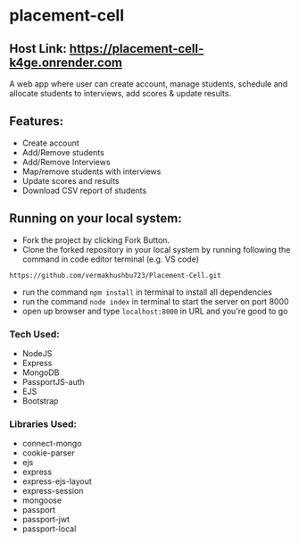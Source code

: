 # placement-cell
## Host Link: https://placement-cell-k4ge.onrender.com


A web app where user can create account, manage students, schedule and allocate students to interviews, add scores & update results.
## Features:
  * Create account
  * Add/Remove students
  * Add/Remove Interviews
  * Map/remove students with interviews
  * Update scores and results
  * Download CSV report of students
  
## Running on your local system:
 * Fork the project by clicking Fork Button.
 * Clone the forked repository in your local system by running following the command in code editor terminal (e.g. VS code)
 ```
https://github.com/vermakhushbu723/Placement-Cell.git
 ```
 * run the command `npm install` in terminal to install all dependencies
 * run the command `node index` in terminal to start the server on port 8000
 * open up browser and type `localhost:8000` in URL and you're good to go

### Tech Used:

 * NodeJS
 * Express
 * MongoDB
 * PassportJS-auth
 * EJS
 * Bootstrap


### Libraries Used:

 * connect-mongo
 * cookie-parser
 * ejs
 * express
 * express-ejs-layout
 * express-session
 * mongoose
 * passport
 * passport-jwt
 * passport-local

